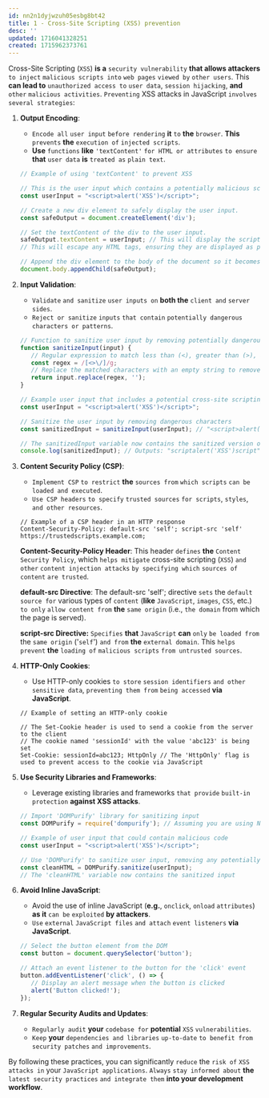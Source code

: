 ```yaml
---
id: nn2n1dyjwzuh05esbg8bt42
title: 1 - Cross-Site Scripting (XSS) prevention
desc: ''
updated: 1716041328251
created: 1715962373761
---
```


Cross-Site Scripting (`XSS`) **is a** `security vulnerability` **that allows attackers** `to inject` `malicious scripts into` `web pages` `viewed by` `other users`. This **can lead to** `unauthorized access to` `user data`, `session hijacking`, **and** `other` `malicious activities`. `Preventing` XSS attacks in JavaScript `involves` `several strategies`:

1. **Output Encoding**:
   - `Encode all` `user input` `before rendering` **it** `to` **the** `browser`. **This** `prevents` **the** `execution of` `injected scripts`.
   - **Use** `functions` **like** `'textContent'` `for HTML or attributes` `to ensure` **that** `user data` **is** `treated as` `plain text`.

   ```javascript
   // Example of using 'textContent' to prevent XSS

   // This is the user input which contains a potentially malicious script tag.
   const userInput = "<script>alert('XSS')</script>";

   // Create a new div element to safely display the user input.
   const safeOutput = document.createElement('div');

   // Set the textContent of the div to the user input. 
   safeOutput.textContent = userInput; // This will display the script tag as plain text.
   // This will escape any HTML tags, ensuring they are displayed as plain text rather than being executed.

   // Append the div element to the body of the document so it becomes visible on the web page.
   document.body.appendChild(safeOutput);
   ```

2. **Input Validation**:
   - `Validate` `and sanitize` `user inputs on` **both the** `client and` `server sides`.
   - `Reject or sanitize` `inputs` `that contain` `potentially dangerous` `characters or patterns`.

   ```javascript
   // Function to sanitize user input by removing potentially dangerous characters
   function sanitizeInput(input) {
      // Regular expression to match less than (<), greater than (>), and forward slash (/) characters
      const regex = /[<>\/]/g; 
      // Replace the matched characters with an empty string to remove them from the input
      return input.replace(regex, '');
   }

   // Example user input that includes a potential cross-site scripting (XSS) attack
   const userInput = "<script>alert('XSS')</script>";

   // Sanitize the user input by removing dangerous characters
   const sanitizedInput = sanitizeInput(userInput); // "<script>alert('XSS')</script>" becomes "scriptalert('XSS')script"

   // The sanitizedInput variable now contains the sanitized version of the user input
   console.log(sanitizedInput); // Outputs: "scriptalert('XSS')script"
   ```

3. **Content Security Policy (CSP)**:
   - `Implement CSP` `to restrict` **the** `sources from` `which scripts` `can be` `loaded and executed`.
   - `Use CSP headers` `to specify` `trusted sources` `for scripts`, `styles`, `and other resources`.

   ```http
   // Example of a CSP header in an HTTP response
   Content-Security-Policy: default-src 'self'; script-src 'self' https://trustedscripts.example.com;
   ```

   **Content-Security-Policy Header**: This header `defines` **the** `Content Security Policy`, which `helps mitigate` cross-site scripting (`XSS`) `and other` `content injection attacks` `by specifying which` `sources of content` `are trusted`.

   **default-src Directive**: The default-src 'self'; directive `sets` the `default source for` various types of `content` (**like** `JavaScript`, `images`, `CSS`, etc.) `to only` `allow content from` **the** `same origin` (i.e., `the domain` from which the page is served).

   **script-src Directive:** `Specifies` **that** `JavaScript` **can** `only` `be loaded from` the `same origin` ('`self`') `and from` **the** `external domain`. This `helps prevent` **the** `loading of` `malicious scripts` `from untrusted sources`.

4. **HTTP-Only Cookies**:
   - Use HTTP-only cookies `to store` `session identifiers` `and other` `sensitive data`, `preventing them from` `being accessed` **via JavaScript**.

   ```http
   // Example of setting an HTTP-only cookie

   // The Set-Cookie header is used to send a cookie from the server to the client
   // The cookie named 'sessionId' with the value 'abc123' is being set
   Set-Cookie: sessionId=abc123; HttpOnly // The 'HttpOnly' flag is used to prevent access to the cookie via JavaScript
   ```

5. **Use Security Libraries and Frameworks**:
   - Leverage existing libraries and frameworks `that provide` `built-in protection` **against XSS attacks**.

   ```javascript
   // Import 'DOMPurify' library for sanitizing input
   const DOMPurify = require('dompurify'); // Assuming you are using Node.js or a bundler like Webpack

   // Example of user input that could contain malicious code
   const userInput = "<script>alert('XSS')</script>";

   // Use 'DOMPurify' to sanitize user input, removing any potentially harmful content
   const cleanHTML = DOMPurify.sanitize(userInput);
   // The 'cleanHTML' variable now contains the sanitized input
   ```

6. **Avoid Inline JavaScript**:
   - Avoid the use of inline JavaScript (**e.g.**, `onclick`, `onload` `attributes`) **as it** `can be` `exploited` **by attackers**.
   - `Use` `external` `JavaScript files` `and attach` `event listeners` **via JavaScript**.

   ```javascript
   // Select the button element from the DOM
   const button = document.querySelector('button');

   // Attach an event listener to the button for the 'click' event
   button.addEventListener('click', () => {
      // Display an alert message when the button is clicked
      alert('Button clicked!');
   });
   ```

7. **Regular Security Audits and Updates**:
   - `Regularly audit` **your** `codebase for` **potential** `XSS` `vulnerabilities`.
   - `Keep` **your** `dependencies and libraries` `up-to-date` `to benefit from` `security patches` `and improvements`.

By following these practices, you can significantly `reduce` the `risk of` `XSS attacks in` your `JavaScript applications`. `Always` `stay informed about` **the** `latest security practices` `and integrate them` **into your development workflow**.